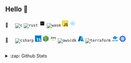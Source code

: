 ## Hello 👋

### 
🏡 &emsp;
<code><img height="20" alt="c" src="https://upload.wikimedia.org/wikipedia/commons/1/18/C_Programming_Language.svg"></code>
<code><img height="20" alt="rust" src="https://upload.wikimedia.org/wikipedia/commons/thumb/d/d5/Rust_programming_language_black_logo.svg/640px-Rust_programming_language_black_logo.svg.png"></code>
<code><img height="20" alt="assembly" src="https://raw.githubusercontent.com/github/explore/f3e22f0dca2be955676bc70d6214b95b13354ee8/topics/assembly/assembly.png"></code>
<code><img height="20" alt="wasm" src="https://upload.wikimedia.org/wikipedia/commons/thumb/1/1f/WebAssembly_Logo.svg/600px-WebAssembly_Logo.svg.png?20171120175633"></code>
<code><img height="20" alt="javascript" src="https://raw.githubusercontent.com/github/explore/f3e22f0dca2be955676bc70d6214b95b13354ee8/topics/javascript/javascript.png"></code>
<code><img height="20" alt="react" src="https://raw.githubusercontent.com/github/explore/80688e429a7d4ef2fca1e82350fe8e3517d3494d/topics/react/react.png"></code>
<br />

### 
🏢 &emsp;
<code><img height="20" alt="csharp" src="https://upload.wikimedia.org/wikipedia/commons/thumb/b/bd/Logo_C_sharp.svg/256px-Logo_C_sharp.svg.png"></code>
<code><img height="20" alt="typescript" src="https://raw.githubusercontent.com/github/explore/80688e429a7d4ef2fca1e82350fe8e3517d3494d/topics/typescript/typescript.png"></code>
<code><img height="20" alt="nodejs" src="https://raw.githubusercontent.com/github/explore/80688e429a7d4ef2fca1e82350fe8e3517d3494d/topics/nodejs/nodejs.png"></code>
<code><img height="20" alt="aws" src="https://raw.githubusercontent.com/github/explore/80688e429a7d4ef2fca1e82350fe8e3517d3494d/topics/aws/aws.png"></code>
<code><img height="20" alt="awscdk" src="https://cdkworkshop.com/images/favicon.png"></code>
<code><img height="20" alt="azure" src="https://raw.githubusercontent.com/github/explore/f3e22f0dca2be955676bc70d6214b95b13354ee8/topics/azure/azure.png"></code>
<code><img height="20" alt="terraform" src="https://icon.icepanel.io/Technology/svg/HashiCorp-Terraform.svg"></code>
<code><img height="20" alt="docker" src="https://raw.githubusercontent.com/github/explore/f3e22f0dca2be955676bc70d6214b95b13354ee8/topics/docker/docker.png"></code>
<code><img height="20" alt="kubernetes" src="https://raw.githubusercontent.com/github/explore/f3e22f0dca2be955676bc70d6214b95b13354ee8/topics/kubernetes/kubernetes.png"></code>
<br />
<br />

<details>
  <summary>:zap: Github Stats</summary>
  <img align="left" alt="ElisabethJoan's Github Stats" src="https://github-readme-stats-theta-tan.vercel.app/api/top-langs/?username=ElisabethJoan&layout=compact&langs_count=8&hide=matlab,html,css" />
</details>

<br />
